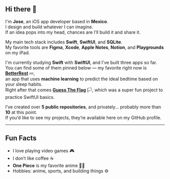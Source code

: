 ## Hi there 👋

I'm **Jose**, an iOS app developer based in **Mexico**.  
I design and build whatever I can imagine.  
If an idea pops into my head, chances are I’ll build it and share it.

My main tech stack includes **Swift**, **SwiftUI**, and **SQLite**.  
My favorite tools are **Figma**, **Xcode**, **Apple Notes**, **Notion**, and **Playgrounds** on my iPad.

I'm currently studying **Swift** with **SwiftUI**, and I’ve built three apps so far.  
You can find some of them pinned below — my favorite right now is **[BetterRest](https://github.com/peralta8086/Project-04)** 💤,  
an app that uses **machine learning** to predict the ideal bedtime based on your sleep habits.  
Right after that comes **[Guess The Flag](https://github.com/Peralta24/GuessTheFlag)** 🏳️, which was a super fun project to practice SwiftUI basics.

I’ve created over **5 public repositories**, and privately… probably more than **10** at this point.  
If you’d like to see my projects, they’re available here on my GitHub profile.

---

## Fun Facts

- I love playing video games 🎮  
- I don’t like coffee ☕  
- **One Piece** is my favorite anime 🏴‍☠️  
- Hobbies: anime, sports, and building things ⚙️  

